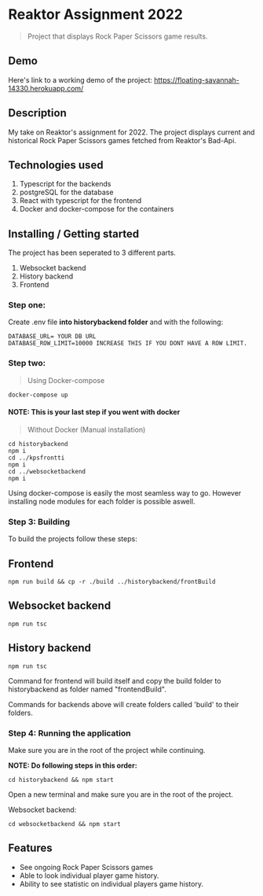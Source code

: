 # Reaktor Assignment 2022
> Project that displays Rock Paper Scissors game results.

## Demo
Here's link to a working demo of the project: https://floating-savannah-14330.herokuapp.com/

## Description
My take on Reaktor's assignment for 2022. The project displays current and historical Rock Paper Scissors games fetched from Reaktor's Bad-Api.

## Technologies used

1. Typescript for the backends
2. postgreSQL for the database
3. React with typescript for the frontend
4. Docker and docker-compose for the containers

## Installing / Getting started

The project has been seperated to 3 different parts.

1. Websocket backend
2. History backend
3. Frontend


### Step one:

Create .env file <b>into historybackend folder</b> and with the following:

```shell
DATABASE_URL= YOUR DB URL
DATABASE_ROW_LIMIT=10000 INCREASE THIS IF YOU DONT HAVE A ROW LIMIT.
```

### Step two:
> Using Docker-compose
```shell
docker-compose up
```
#### NOTE: This is your last step if you went with docker


> Without Docker (Manual installation)
```shell
cd historybackend
npm i
cd ../kpsfrontti
npm i
cd ../websocketbackend
npm i
```

Using docker-compose is easily the most seamless way to go.
However installing node modules for each folder is possible aswell.

### Step 3: Building

To build the projects follow these steps:

## Frontend

```shell
npm run build && cp -r ./build ../historybackend/frontBuild
```

## Websocket backend

```shell
npm run tsc
```

## History backend

```shell
npm run tsc
```
Command for frontend will build itself and copy the build folder to historybackend as folder named "frontendBuild".

Commands for backends above will create folders called 'build' to their folders.

### Step 4: Running the application
Make sure you are in the root of the project while continuing.

<b>NOTE: Do following steps in this order:</b>
```shell
cd historybackend && npm start
```

Open a new terminal and make sure you are in the root of the project.

Websocket backend:
```shell
cd websocketbackend && npm start
```



## Features

* See ongoing Rock Paper Scissors games
* Able to look individual player game history.
* Ability to see statistic on individual players game history.

